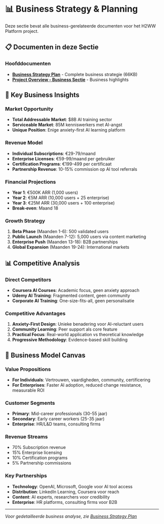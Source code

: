 # 📊 Business Strategy & Planning

Deze sectie bevat alle business-gerelateerde documenten voor het H2WW Platform project.

## 📋 Documenten in deze Sectie

### Hoofddocumenten
- **[Business Strategy Plan](../../H2WW_Business_Strategy_Plan.md)** - Complete business strategie (66KB)
- **[Project Overview - Business Sectie](../../PROJECT_OVERVIEW.md#business-strategy)** - Business highlights

## 🎯 Key Business Insights

### Market Opportunity
- **Total Addressable Market**: $8B AI training sector
- **Serviceable Market**: 85M kenniswerkers met AI-angst
- **Unique Position**: Enige anxiety-first AI learning platform

### Revenue Model
- **Individual Subscriptions**: €29-79/maand
- **Enterprise Licenses**: €59-99/maand per gebruiker
- **Certification Programs**: €199-499 per certificaat
- **Partnership Revenue**: 10-15% commission op AI tool referrals

### Financial Projections
- **Year 1**: €500K ARR (1,000 users)
- **Year 2**: €5M ARR (10,000 users + 25 enterprise)
- **Year 3**: €25M ARR (30,000 users + 100 enterprise)
- **Break-even**: Maand 18

### Growth Strategy
1. **Beta Phase** (Maanden 1-6): 500 validated users
2. **Public Launch** (Maanden 7-12): 5,000 users via content marketing
3. **Enterprise Push** (Maanden 13-18): B2B partnerships
4. **Global Expansion** (Maanden 19-24): International markets

## 📊 Competitive Analysis

### Direct Competitors
- **Coursera AI Courses**: Academic focus, geen anxiety approach
- **Udemy AI Training**: Fragmented content, geen community
- **Corporate AI Training**: One-size-fits-all, geen personalisatie

### Competitive Advantages
1. **Anxiety-First Design**: Unieke benadering voor AI-reluctant users
2. **Community Learning**: Peer support als core feature
3. **Practical Focus**: Real-world application vs theoretical knowledge
4. **Progressive Methodology**: Evidence-based skill building

## 💼 Business Model Canvas

### Value Propositions
- **For Individuals**: Vertrouwen, vaardigheden, community, certificering
- **For Enterprises**: Faster AI adoption, reduced change resistance, measurable ROI

### Customer Segments
- **Primary**: Mid-career professionals (30-55 jaar)
- **Secondary**: Early career workers (25-35 jaar)
- **Enterprise**: HR/L&D teams, consulting firms

### Revenue Streams
- 70% Subscription revenue
- 15% Enterprise licensing
- 10% Certification programs
- 5% Partnership commissions

### Key Partnerships
- **Technology**: OpenAI, Microsoft, Google voor AI tool access
- **Distribution**: LinkedIn Learning, Coursera voor reach
- **Content**: AI experts, researchers voor credibility
- **Enterprise**: HR platforms, consulting firms voor B2B

---

*Voor gedetailleerde business analyse, zie [Business Strategy Plan](../../H2WW_Business_Strategy_Plan.md)*